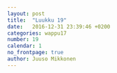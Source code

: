 ```yaml
---
layout: post
title:  "Luukku 19"
date:   2016-12-31 23:39:46 +0200
categories: wappu17
number: 19
calendar: 1
no_frontpage: true
author: Juuso Mikkonen
---
```

